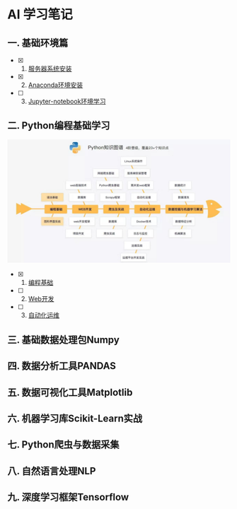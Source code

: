 # AI 学习笔记
## 一. 基础环境篇
- [x] 1. [服务器系统安装](base/README.md)
- [x] 2.  [Anaconda环境安装](base/anaconda.md)
- [ ] 3.  [Jupyter-notebook环境学习]()

## 二. Python编程基础学习
![python知识图谱](image/python_image.jpg)
- [x] 1. [编程基础](program/README.md)
- [ ] 2. [Web开发]()
- [ ] 3.  [自动化运维]()

## 三. 基础数据处理包Numpy
## 四. 数据分析工具PANDAS
## 五. 数据可视化工具Matplotlib
## 六. 机器学习库Scikit-Learn实战
## 七. Python爬虫与数据采集
## 八. 自然语言处理NLP
## 九. 深度学习框架Tensorflow
